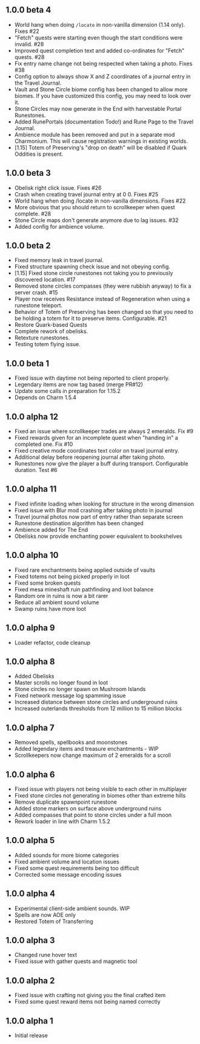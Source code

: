 ## 1.0.0 beta 4
* World hang when doing `/locate` in non-vanilla dimension (1.14 only). Fixes #22
* "Fetch" quests were starting even though the start conditions were invalid. #28
* Improved quest completion text and added co-ordinates for "Fetch" quests. #28
* Fix entry name change not being respected when taking a photo. Fixes #38
* Config option to always show X and Z coordinates of a journal entry in the Travel Journal.
* Vault and Stone Circle biome config has been changed to allow more biomes. If you have customized this config, you may need to look over it.
* Stone Circles may now generate in the End with harvestable Portal Runestones.
* Added RunePortals (documentation Todo!) and Rune Page to the Travel Journal.
* Ambience module has been removed and put in a separate mod Charmonium. This will cause registration warnings in existing worlds.
* [1.15] Totem of Preserving's "drop on death" will be disabled if Quark Oddities is present.

## 1.0.0 beta 3
* Obelisk right click issue. Fixes #26
* Crash when creating travel journal entry at 0 0. Fixes #25
* World hang when doing /locate in non-vanilla dimensions. Fixes #22
* More obvious that you should return to scrollkeeper when quest complete. #28
* Stone Circle maps don't generate anymore due to lag issues. #32
* Added config for ambience volume.

## 1.0.0 beta 2
* Fixed memory leak in travel journal.
* Fixed structure spawning check issue and not obeying config.
* [1.15] Fixed stone circle runestones not taking you to previously discovered location. #17
* Removed stone circles compasses (they were rubbish anyway) to fix a server crash. #15
* Player now receives Resistance instead of Regeneration when using a runestone teleport.
* Behavior of Totem of Preserving has been changed so that you need to be holding a totem for it to preserve items. Configurable. #21
* Restore Quark-based Quests
* Complete rework of obelisks.
* Retexture runestones.
* Testing totem flying issue.

## 1.0.0 beta 1
* Fixed issue with daytime not being reported to client properly.
* Legendary items are now tag based (merge PR#12)
* Update some calls in preparation for 1.15.2
* Depends on Charm 1.5.4

## 1.0.0 alpha 12
* Fixed an issue where scrollkeeper trades are always 2 emeralds. Fix #9
* Fixed rewards given for an incomplete quest when "handing in" a completed one. Fix #10
* Fixed creative mode coordinates text color on travel journal entry.
* Additional delay before reopening journal after taking photo.
* Runestones now give the player a buff during transport. Configurable duration. Test #6

## 1.0.0 alpha 11
* Fixed infinite loading when looking for structure in the wrong dimension
* Fixed issue with Blur mod crashing after taking photo in journal
* Travel journal photos now part of entry rather than separate screen
* Runestone destination algorithm has been changed
* Ambience added for The End
* Obelisks now provide enchanting power equivalent to bookshelves

## 1.0.0 alpha 10
* Fixed rare enchantments being applied outside of vaults
* Fixed totems not being picked properly in loot
* Fixed some broken quests
* Fixed mesa mineshaft ruin pathfinding and loot balance
* Random ore in ruins is now a bit rarer
* Reduce all ambient sound volume
* Swamp ruins have more loot

## 1.0.0 alpha 9
* Loader refactor, code cleanup

## 1.0.0 alpha 8
* Added Obelisks
* Master scrolls no longer found in loot
* Stone circles no longer spawn on Mushroom Islands
* Fixed network message log spamming issue
* Increased distance between stone circles and underground ruins
* Increased outerlands thresholds from 12 million to 15 million blocks

## 1.0.0 alpha 7
* Removed spells, spellbooks and moonstones
* Added legendary items and treasure enchantments - WIP
* Scrollkeepers now change maximum of 2 emeralds for a scroll

## 1.0.0 alpha 6
* Fixed issue with players not being visible to each other in multiplayer
* Fixed stone circles not generating in biomes other than extreme hills
* Remove duplicate spawnpoint runestone
* Added stone markers on surface above underground ruins
* Added compasses that point to stone circles under a full moon
* Rework loader in line with Charm 1.5.2

## 1.0.0 alpha 5
* Added sounds for more biome categories
* Fixed ambient volume and location issues
* Fixed some quest requirements being too difficult
* Corrected some message encoding issues

## 1.0.0 alpha 4
* Experimental client-side ambient sounds. WIP
* Spells are now AOE only
* Restored Totem of Transferring

## 1.0.0 alpha 3
* Changed rune hover text
* Fixed issue with gather quests and magnetic tool

## 1.0.0 alpha 2
* Fixed issue with crafting not giving you the final crafted item
* Fixed some quest reward items not being named correctly

## 1.0.0 alpha 1
* Initial release